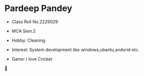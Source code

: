# Pardeep Pandey

* Class Roll No.2229029 

* MCA Sem.2

* Hobby: Cleaning

* Interest: System development like windows,ubantu,andorid etc.

* Game: I love Cricket

:slightly_smiling_face:

